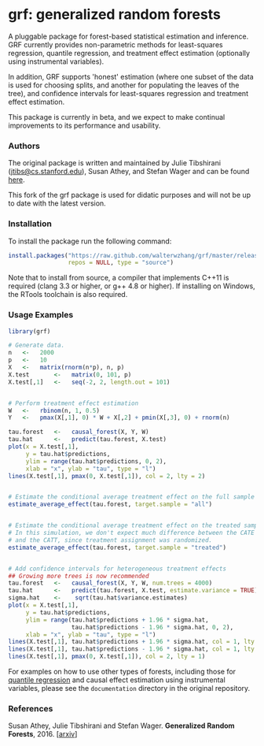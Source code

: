 # grf: generalized random forests

A pluggable package for forest-based statistical estimation and inference. GRF currently provides non-parametric methods for least-squares regression, quantile regression, and treatment effect estimation (optionally using instrumental variables).

In addition, GRF supports 'honest' estimation (where one subset of the data is used for choosing splits, and another for populating the leaves of the tree), and confidence intervals for least-squares regression and treatment effect estimation.

This package is currently in beta, and we expect to make continual improvements to its performance and usability.

### Authors

The original package is written and maintained by Julie Tibshirani (jtibs@cs.stanford.edu), Susan Athey, and Stefan Wager and can be found [here](https://github.com/swager/grf).

This fork of the grf package is used for didatic purposes and will not be up to date with the latest version.

### Installation

To install the package run the following command:

```R
install.packages("https://raw.github.com/walterwzhang/grf/master/releases/grf_0.9.5.tar.gz",
                 repos = NULL, type = "source")
```

Note that to install from source, a compiler that implements C++11 is required (clang 3.3 or higher, or g++ 4.8 or higher). If installing on Windows, the RTools toolchain is also required.

### Usage Examples

```R
library(grf)

# Generate data.
n   <-   2000
p   <-   10
X   <-   matrix(rnorm(n*p), n, p)
X.test       <-   matrix(0, 101, p)
X.test[,1]   <-   seq(-2, 2, length.out = 101)


# Perform treatment effect estimation
W   <-   rbinom(n, 1, 0.5)
Y   <-   pmax(X[,1], 0) * W + X[,2] + pmin(X[,3], 0) + rnorm(n)

tau.forest   <-   causal_forest(X, Y, W)
tau.hat      <-   predict(tau.forest, X.test)
plot(x = X.test[,1],
     y = tau.hat$predictions,
     ylim = range(tau.hat$predictions, 0, 2),
     xlab = "x", ylab = "tau", type = "l")
lines(X.test[,1], pmax(0, X.test[,1]), col = 2, lty = 2)


# Estimate the conditional average treatment effect on the full sample (CATE)
estimate_average_effect(tau.forest, target.sample = "all")


# Estimate the conditional average treatment effect on the treated sample (CATT)
# In this simulation, we don't expect much difference between the CATE
# and the CATT, since treatment assignment was randomized.
estimate_average_effect(tau.forest, target.sample = "treated")


# Add confidence intervals for heterogeneous treatment effects
## Growing more trees is now recommended
tau.forest   <-   causal_forest(X, Y, W, num.trees = 4000)
tau.hat      <-   predict(tau.forest, X.test, estimate.variance = TRUE)
sigma.hat    <-    sqrt(tau.hat$variance.estimates)
plot(x = X.test[,1],
     y = tau.hat$predictions,
     ylim = range(tau.hat$predictions + 1.96 * sigma.hat,
                  tau.hat$predictions - 1.96 * sigma.hat, 0, 2),
     xlab = "x", ylab = "tau", type = "l")
lines(X.test[,1], tau.hat$predictions + 1.96 * sigma.hat, col = 1, lty = 2)
lines(X.test[,1], tau.hat$predictions - 1.96 * sigma.hat, col = 1, lty = 2)
lines(X.test[,1], pmax(0, X.test[,1]), col = 2, lty = 1)
```

For examples on how to use other types of forests, including those for [quantile regression](https://github.com/swager/grf/blob/master/documentation/quantile_examples.md) and causal effect estimation using instrumental variables, please see the `documentation` directory in the original repository.

### References

Susan Athey, Julie Tibshirani and Stefan Wager.
<b>Generalized Random Forests</b>, 2016.
[<a href="https://arxiv.org/abs/1610.01271">arxiv</a>]
